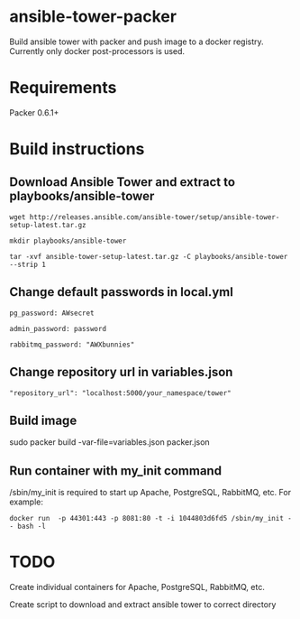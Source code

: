 ansible-tower-packer
====================

Build ansible tower with packer and push image to a docker registry. Currently only docker post-processors is used.

# Requirements

Packer 0.6.1+

# Build instructions

## Download Ansible Tower and extract to playbooks/ansible-tower

`wget http://releases.ansible.com/ansible-tower/setup/ansible-tower-setup-latest.tar.gz`

`mkdir playbooks/ansible-tower`

`tar -xvf ansible-tower-setup-latest.tar.gz -C playbooks/ansible-tower --strip 1`

## Change default passwords in local.yml

`pg_password: AWsecret`

`admin_password: password`

`rabbitmq_password: "AWXbunnies"`

## Change repository url in variables.json

`"repository_url": "localhost:5000/your_namespace/tower"`

## Build image 

sudo packer build -var-file=variables.json packer.json

## Run container with my_init command

/sbin/my_init is required to start up Apache, PostgreSQL, RabbitMQ, etc. For example:

`docker run  -p 44301:443 -p 8081:80 -t -i 1044803d6fd5 /sbin/my_init -- bash -l`

# TODO

Create individual containers for Apache, PostgreSQL, RabbitMQ, etc.

Create script to download and extract ansible tower to correct directory
